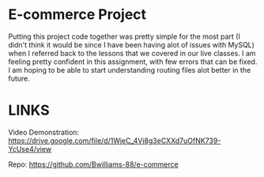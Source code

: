 # E-commerce Project
Putting this project code together was pretty simple for the most part (I didn't think it would be since I have been having alot of issues with MySQL) when I referred back to the lessons that we covered in our live classes. I am feeling pretty confident in this assignment, with few errors that can be fixed. I am hoping to be able to start understanding routing files alot better in the future.

# LINKS
Video Demonstration: https://drive.google.com/file/d/1WjeC_4Vj8g3eCXXd7uOfNK739-YcUse4/view

Repo: https://github.com/Bwilliams-88/e-commerce